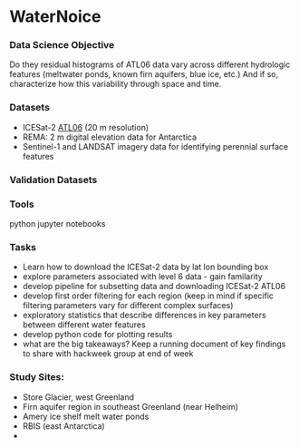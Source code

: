 # WaterNoice

### Data Science Objective
Do they residual histograms of ATL06 data vary across different hydrologic features (meltwater ponds, 
known firn aquifers, blue ice, etc.)
And if so, characterize how this variability through space and time.

### Datasets
- ICESat-2 [ATL06](https://nsidc.org/data/atl06?qt-data_set_tabs=3#qt-data_set_tabs) (20 m resolution)
- REMA: 2 m digital elevation data for Antarctica
- Sentinel-1 and LANDSAT imagery data for identifying perennial surface features

### Validation Datasets


### Tools
python
jupyter notebooks

### Tasks
- Learn how to download the ICESat-2 data by lat lon bounding box
- explore parameters associated with level 6 data - gain familarity 
- develop pipeline for subsetting data and downloading ICESat-2 ATL06
- develop first order filtering for each region (keep in mind if specific filtering parameters vary for different complex       surfaces)
- exploratory statistics that describe differences in key parameters between different water features
- develop python code for plotting results
- what are the big takeaways? Keep a running document of key findings to share with hackweek group at end of week

### Study Sites:
- Store Glacier, west Greenland
- Firn aquifer region in southeast Greenland (near Helheim)
- Amery ice shelf melt water ponds
- RBIS (east Antarctica)
-


